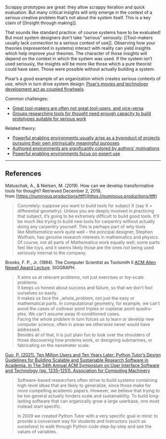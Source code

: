 Scrappy prototypes are great: they allow scrappy iteration and quick evaluation. But many critical insights will only emerge in the context of a serious creative problem that’s not about the system itself. This is a key claim of [[Insight through making]]. 

That sounds like standard practice: of course systems have to be evaluated! But most system designers don’t take “serious” seriously: [[Tool-makers usually lack connection to a serious context of use]]. 
Observing how your theories (represented in systems) interact with reality can yield insights which help improve your theories. The character of those insights will depend on the context in which the system was used. If the system isn’t used seriously, the insights will be more like those which a pure theorist could have seen. Those were possible without actually building a system.

Pixar’s a good example of an organization which creates serious contexts of use, which in turn drive system design: [Pixar’s movies and technology development act as coupled flywheels](https://notes.andymatuschak.org/zB7bdhotesiTDgSjHwGr9i4).

Common challenges:

- [Great tool-makers are often not great tool-users, and vice-versa](https://notes.andymatuschak.org/zHSk5HpDyrSWCMN669Sg4HU)
- [Groups researching tools for thought need enough capacity to build prototypes suitable for serious work](https://notes.andymatuschak.org/zYUNgBzgTATxnnNbzLFnuLF)

Related theory:

- [Powerful enabling environments usually arise as a byproduct of projects pursuing their own intrinsically meaningful purposes](https://notes.andymatuschak.org/z2huUCj3ko99HdzFcmEDfZD)
- [Authored environments are significantly colored by authors’ motivations](https://notes.andymatuschak.org/z4wZFERkVVVVy6bN6BE8kQz)
- [Powerful enabling environments focus on expert use](https://notes.andymatuschak.org/zY3aLuvtsYS54QnymGKFGwg)

---

## References

Matuschak, A., & Nielsen, M. (2019). How can we develop transformative tools for thought? Retrieved December 2, 2019, from [https://numinous.productions/ttft](https://numinous.productions/ttft)

> Concretely: suppose you want to build tools for subject X (say X = differential geometry). Unless you are deeply involved in practicing that subject, it’s going to be extremely difficult to build good tools. It’ll be much like trying to build new tools for carpentry without actually doing any carpentry yourself. This is perhaps part of why tools like _Mathematica_ work quite well – the principal designer, Stephen Wolfram, has genuine research interests in mathematics and physics. Of course, not all parts of _Mathematica_ work equally well; some parts feel like toys, and it seems likely those are the ones _not_ being used seriously internal to the company.

Brooks, F. P., Jr. (1994). The Computer Scientist as Toolsmith II [ACM Allen Newell Award Lecture](https://notes.andymatuschak.org/z7EQ2nVGus5B1rS9CqT18g6). SIGGRAPH.

> It aims us at relevant problems, not just exercises or toy-scale problems.  
> It keeps us honest about success and failure, so that we don’t fool ourselves so easily.  
> It makes us face the _whole_problem, not just the easy or mathematical parts. In computational geometry, for example, we can’t avoid the cases of collinear point triples or coplanar point quadru- ples. We can’t assume away ill-conditioned cases.  
> Facing the whole problem in turn forces us to learn or develop new computer science, often in areas we otherwise never would have addressed.  
> Besides all of that, it is just plain fun to look over the shoulders of those discovering how proteins work, or designing submarines, or fabricating on the nanometer scale.

[Guo, P. (2021). Ten Million Users and Ten Years Later: Python Tutor’s Design Guidelines for Building Scalable and Sustainable Research Software in Academia. In The 34th Annual ACM Symposium on User Interface Software and Technology (pp. 1235–1251). Association for Computing Machinery](https://notes.andymatuschak.org/zVxPT5mYfnUZBWxMYSaTf7H)

> Software-based researchers often strive to build systems containing high-level ideas that are likely to generalize, since those make for more compelling academic papers. However, we believe that trying to be too general actually hinders scale and sustainability. To build long-lasting software that can organically grow a large userbase, one must instead start specific.
> 
> In 2009 we created Python Tutor with a very specific goal in mind: to provide a convenient way for students and instructors (such as ourselves) to walk through Python code step-by-step and see the values of variables.